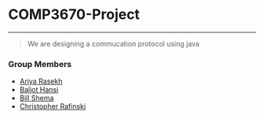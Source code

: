 # COMP3670-Project
---
> We are designing a commucation protocol using java
### Group Members
* [Ariya Rasekh](https://github.com/)
* [Baljot Hansi](https://github.com/bhansi) 
* [Bill Shema](https://github.com/nohack11)
* [Christopher Rafinski](https://github.com/brofinski)
